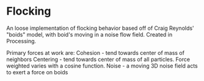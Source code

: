 Flocking
========

An loose implementation of flocking behavior based off of Craig Reynolds' "boids" model, with boid's moving in a noise flow field. Created in Processing.

Primary forces at work are:
Cohesion - tend towards center of mass of neighbors
Centering - tend towards center of mass of all particles. Force weighted varies with a cosine function.
Noise - a moving 3D noise field acts to exert a force on boids

